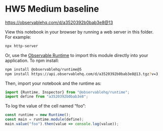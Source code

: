 # HW5 Medium baseline

https://observablehq.com/d/a3520392b0bab3e8@13

View this notebook in your browser by running a web server in this folder. For
example:

~~~sh
npx http-server
~~~

Or, use the [Observable Runtime](https://github.com/observablehq/runtime) to
import this module directly into your application. To npm install:

~~~sh
npm install @observablehq/runtime@5
npm install https://api.observablehq.com/d/a3520392b0bab3e8@13.tgz?v=3
~~~

Then, import your notebook and the runtime as:

~~~js
import {Runtime, Inspector} from "@observablehq/runtime";
import define from "a3520392b0bab3e8";
~~~

To log the value of the cell named “foo”:

~~~js
const runtime = new Runtime();
const main = runtime.module(define);
main.value("foo").then(value => console.log(value));
~~~
